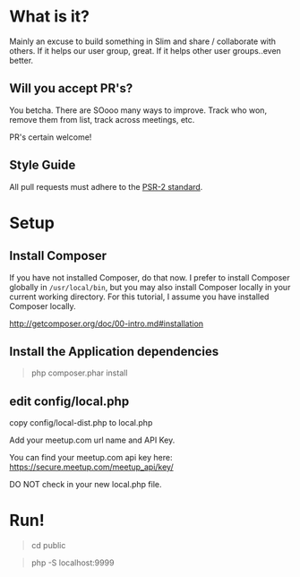 # What is it?
Mainly an excuse to build something in Slim and share / collaborate with others.  If it helps our user group, great.  If it helps other user groups..even better.

## Will you accept PR's?
You betcha.  There are SOooo many ways to improve.  Track who won, remove them from list, track across meetings, etc.

PR's certain welcome!

## Style Guide

All pull requests must adhere to the [PSR-2 standard](https://github.com/php-fig/fig-standards/blob/master/accepted/PSR-2-coding-style-guide.md).

# Setup
## Install Composer

If you have not installed Composer, do that now. I prefer to install Composer globally in `/usr/local/bin`, but you may also install Composer locally in your current working directory. For this tutorial, I assume you have installed Composer locally.

<http://getcomposer.org/doc/00-intro.md#installation>

## Install the Application dependencies

> php composer.phar install

## edit config/local.php
copy config/local-dist.php to local.php

Add your meetup.com url name and API Key.

You can find your meetup.com api key here: https://secure.meetup.com/meetup_api/key/

DO NOT check in your new local.php file.

# Run!

> cd public

> php -S localhost:9999
